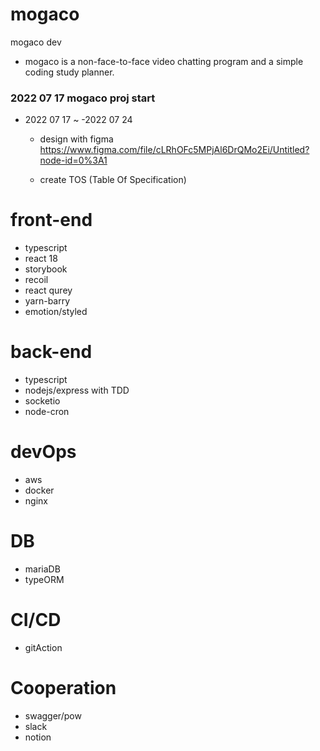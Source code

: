 # mogaco
mogaco dev
  * mogaco is a non-face-to-face video chatting program and a simple coding study planner.


 ### 2022 07 17 mogaco proj start
 * 2022 07 17 ~ -2022 07 24
   * design with figma
     https://www.figma.com/file/cLRhOFc5MPjAl6DrQMo2Ei/Untitled?node-id=0%3A1
 
   * create TOS (Table Of Specification)
 
 
 # front-end
 
 * typescript
 * react 18
 * storybook
 * recoil
 * react qurey
 * yarn-barry
 * emotion/styled
 
 # back-end
 
 * typescript
 * nodejs/express with TDD
 * socketio
 * node-cron
 
 # devOps
 
 * aws
 * docker
 * nginx

# DB

* mariaDB
* typeORM


 # CI/CD
 
 * gitAction
 
 # Cooperation
 
 * swagger/pow
 * slack
 * notion
 
 
 
 
 
 
 
 
